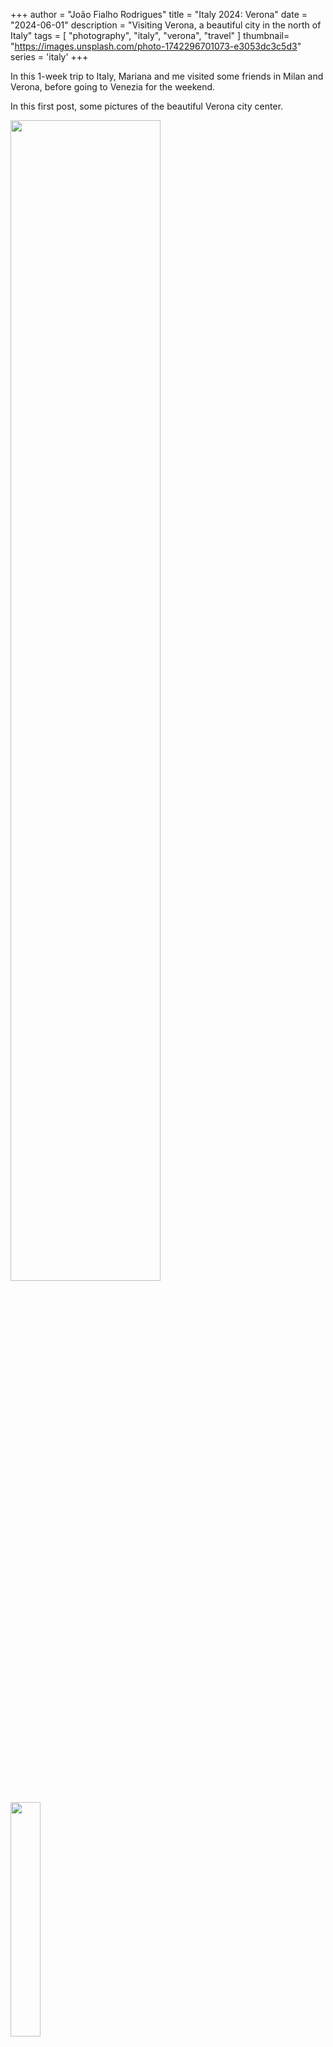+++
author = "João Fialho Rodrigues"
title = "Italy 2024: Verona"
date = "2024-06-01"
description = "Visiting Verona, a beautiful city in the north of Italy"
tags = [
    "photography", "italy", "verona", "travel"
]
thumbnail= "https://images.unsplash.com/photo-1742296701073-e3053dc3c5d3"
series = 'italy'
+++

In this 1-week trip to Italy, Mariana and me visited some friends in Milan and Verona, before going to Venezia for the weekend.

In this first post, some pictures of the beautiful Verona city center.

<div class="image-row">
    <img src="https://images.unsplash.com/photo-1742296701127-85a771b651cc" width="69%"/>
    <img src="https://images.unsplash.com/photo-1742296701146-fbbc4004ec70" width="31%"/>
</div>

*Ponte Pietra and Dante Alighieri statue*

<div class="image-row">
    <img src="https://images.unsplash.com/photo-1742296701073-e3053dc3c5d3" width="56%"/>
    <img src="https://images.unsplash.com/photo-1742296701119-383699c9534a" width="44%"/>
</div>

*Climbing up to Castel San Pietro*

<div class="image-row">
    <img src="https://images.unsplash.com/photo-1742296701061-5a4289495a6c" width="60%"/>
    <img src="https://images.unsplash.com/photo-1742296903365-ea88ddb9c636" width="40%"/>
</div>
